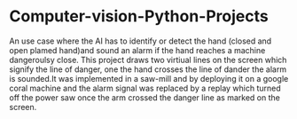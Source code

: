 # Computer-vision-Python-Projects
 An use case where the AI has to identify or detect the hand (closed and open plamed hand)and sound an alarm if the hand reaches a machine dangeroulsy close.
 This project draws two virtiual lines on the screen which signify the line of danger, one the hand crosses the line of dander the alarm is sounded.It was 
 implemented in a saw-mill and by deploying it on a google coral machine and the alarm signal was replaced by a replay which turned off the power saw once the
 arm crossed the danger line as marked on the screen.

